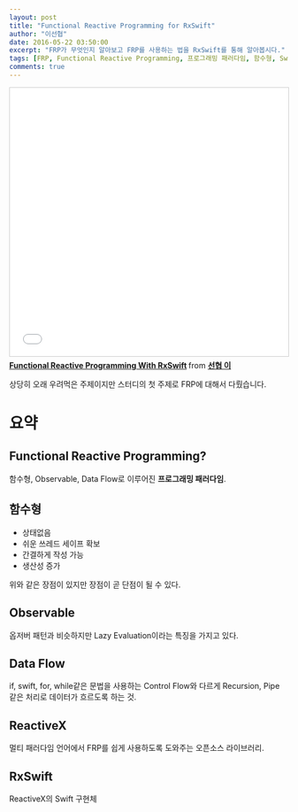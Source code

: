 ```yaml
---
layout: post
title: "Functional Reactive Programming for RxSwift"
author: "이선협"
date: 2016-05-22 03:50:00
excerpt: "FRP가 무엇인지 알아보고 FRP를 사용하는 법을 RxSwift를 통해 알아봅시다."
tags: [FRP, Functional Reactive Programming, 프로그래밍 패러다임, 함수형, Swift]
comments: true
---
```


<iframe src="//www.slideshare.net/slideshow/embed_code/key/MJStyYD39ie7fS" width="595" height="485" frameborder="0" marginwidth="0" marginheight="0" scrolling="no" style="border:1px solid #CCC; border-width:1px; margin-bottom:5px; max-width: 100%;" allowfullscreen> </iframe> <div style="margin-bottom:5px"> <strong> <a href="//www.slideshare.net/sunhyouplee/functional-reactive-programming-with-rxswift-62123571" title="Functional Reactive Programming With RxSwift" target="_blank">Functional Reactive Programming With RxSwift</a> </strong> from <strong><a href="//www.slideshare.net/sunhyouplee" target="_blank">선협 이</a></strong> </div>

상당히 오래 우려먹은 주제이지만 스터디의 첫 주제로 FRP에 대해서 다뤘습니다.

# 요약

## Functional Reactive Programming?
함수형, Observable, Data Flow로 이루어진 **프로그래밍 패러다임**.

## 함수형
* 상태없음
* 쉬운 쓰레드 세이프 확보
* 간결하게 작성 가능
* 생산성 증가

위와 같은 장점이 있지만 장점이 곧 단점이 될 수 있다.

## Observable
옵저버 패턴과 비슷하지만 Lazy Evaluation이라는 특징을 가지고 있다.

## Data Flow
if, swift, for, while같은 문법을 사용하는 Control Flow와 다르게 Recursion, Pipe 같은 처리로 데이터가 흐르도록 하는 것.

## ReactiveX
멀티 패러다임 언어에서 FRP를 쉽게 사용하도록 도와주는 오픈소스 라이브러리.

## RxSwift
ReactiveX의 Swift 구현체

